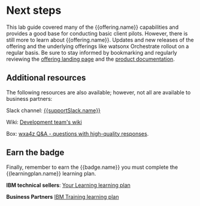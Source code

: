 # Next steps
This lab guide covered many of the {{offering.name}} capabilities and provides a good base for conducting basic client pilots. However, there is still more to learn about {{offering.name}}. Updates and new releases of the offering and the underlying offerings like watsonx Orchestrate rollout on a regular basis. Be sure to stay informed by bookmarking and regularly reviewing the <a href="https://www.ibm.com/products/watsonx-assistant-for-z?mhsrc=ibmsearch_a&mhq=Watsonx%20assistant%20for%20z" target="_blank">offering landing page</a> and the <a href="https://www.ibm.com/docs/en/watsonx/waz/2.x" target="_blank">product documentation</a>. 

## Additional resources
The following resources are also available; however, not all are available to business partners:

Slack channel: <a href="{{supportSlack.url}}" target="_blank">{{supportSlack.name}}</a>

Wiki: <a href="https://pages.github.ibm.com/wxa4z/wiki/" target="_blank">Development team's wiki</a>

Box: <a href="https://ibm.box.com/s/f19a7r8h1omgqgtff8jfj8d4szd2kg4b" target="_blank">wxa4z Q&A - questions with high-quality responses</a>.

## Earn the badge
Finally, remember to earn the {{badge.name}} you must complete the {{learningplan.name}} learning plan.

**IBM technical sellers**: <a href="{{learningplan.YLurl}}" target="_blank">Your Learning learning plan</a>

**Business Partners** <a href="{{learningplan.BPurl}}" target="_blank">IBM Training learning plan</a>